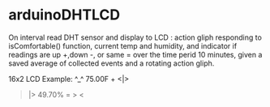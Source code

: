# arduinoDHTLCD
On interval read DHT sensor and display to LCD :
    action gliph responding to isComfortable() function, 
    current temp and humidity, 
    and indicator if readings are up +,down -, or same = over the time perid 10 minutes, given a saved average of collected events
    and a rotating action gliph. 
    
  16x2 LCD Example:
  ^_^ 75.00F + <|>
  >|> 49.70% = > <

